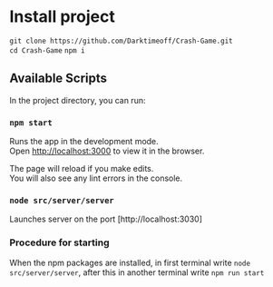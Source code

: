 # Install project

`git clone https://github.com/Darktimeoff/Crash-Game.git` \
`cd Crash-Game`
`npm i`

## Available Scripts

In the project directory, you can run:

### `npm start`

Runs the app in the development mode.\
Open [http://localhost:3000](http://localhost:3000) to view it in the browser.

The page will reload if you make edits.\
You will also see any lint errors in the console.

### `node src/server/server`

Launches server on the port [http://localhost:3030]

### Procedure for starting
When the npm packages are installed, in first terminal write `node src/server/server`, after this in another terminal write `npm run start`